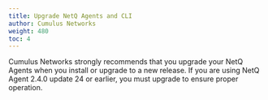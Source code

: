 ```yaml
---
title: Upgrade NetQ Agents and CLI
author: Cumulus Networks
weight: 480
toc: 4
---
```

Cumulus Networks strongly recommends that you upgrade your NetQ Agents when you install or upgrade to a new release. If you are using NetQ Agent 2.4.0 update 24 or earlier, you must upgrade to ensure proper operation.

